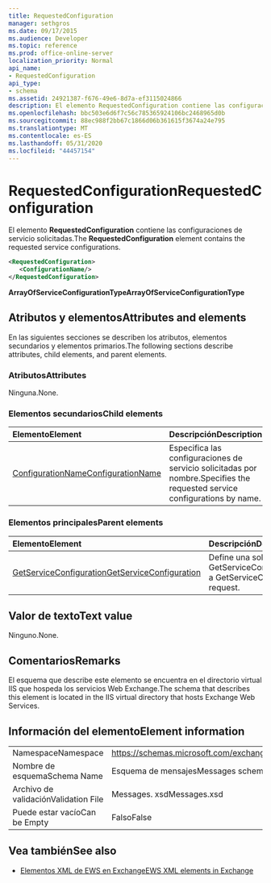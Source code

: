 ```yaml
---
title: RequestedConfiguration
manager: sethgros
ms.date: 09/17/2015
ms.audience: Developer
ms.topic: reference
ms.prod: office-online-server
localization_priority: Normal
api_name:
- RequestedConfiguration
api_type:
- schema
ms.assetid: 24921387-f676-49e6-8d7a-ef3115024866
description: El elemento RequestedConfiguration contiene las configuraciones de servicio solicitadas.
ms.openlocfilehash: bbc503e6d6f7c56c785365924106bc2468965d0b
ms.sourcegitcommit: 88ec988f2bb67c1866d06b361615f3674a24e795
ms.translationtype: MT
ms.contentlocale: es-ES
ms.lasthandoff: 05/31/2020
ms.locfileid: "44457154"
---
```

# <a name="requestedconfiguration"></a><span data-ttu-id="fe7f2-103">RequestedConfiguration</span><span class="sxs-lookup"><span data-stu-id="fe7f2-103">RequestedConfiguration</span></span>

<span data-ttu-id="fe7f2-104">El elemento **RequestedConfiguration** contiene las configuraciones de servicio solicitadas.</span><span class="sxs-lookup"><span data-stu-id="fe7f2-104">The **RequestedConfiguration** element contains the requested service configurations.</span></span> 
  
```XML
<RequestedConfiguration>
   <ConfigurationName/>
</RequestedConfiguration>
```

 <span data-ttu-id="fe7f2-105">**ArrayOfServiceConfigurationType**</span><span class="sxs-lookup"><span data-stu-id="fe7f2-105">**ArrayOfServiceConfigurationType**</span></span>
## <a name="attributes-and-elements"></a><span data-ttu-id="fe7f2-106">Atributos y elementos</span><span class="sxs-lookup"><span data-stu-id="fe7f2-106">Attributes and elements</span></span>

<span data-ttu-id="fe7f2-107">En las siguientes secciones se describen los atributos, elementos secundarios y elementos primarios.</span><span class="sxs-lookup"><span data-stu-id="fe7f2-107">The following sections describe attributes, child elements, and parent elements.</span></span>
  
### <a name="attributes"></a><span data-ttu-id="fe7f2-108">Atributos</span><span class="sxs-lookup"><span data-stu-id="fe7f2-108">Attributes</span></span>

<span data-ttu-id="fe7f2-109">Ninguna.</span><span class="sxs-lookup"><span data-stu-id="fe7f2-109">None.</span></span>
  
### <a name="child-elements"></a><span data-ttu-id="fe7f2-110">Elementos secundarios</span><span class="sxs-lookup"><span data-stu-id="fe7f2-110">Child elements</span></span>

|<span data-ttu-id="fe7f2-111">**Elemento**</span><span class="sxs-lookup"><span data-stu-id="fe7f2-111">**Element**</span></span>|<span data-ttu-id="fe7f2-112">**Descripción**</span><span class="sxs-lookup"><span data-stu-id="fe7f2-112">**Description**</span></span>|
|:-----|:-----|
|[<span data-ttu-id="fe7f2-113">ConfigurationName</span><span class="sxs-lookup"><span data-stu-id="fe7f2-113">ConfigurationName</span></span>](configurationname.md) <br/> |<span data-ttu-id="fe7f2-114">Especifica las configuraciones de servicio solicitadas por nombre.</span><span class="sxs-lookup"><span data-stu-id="fe7f2-114">Specifies the requested service configurations by name.</span></span>  <br/> |
   
### <a name="parent-elements"></a><span data-ttu-id="fe7f2-115">Elementos principales</span><span class="sxs-lookup"><span data-stu-id="fe7f2-115">Parent elements</span></span>

|<span data-ttu-id="fe7f2-116">**Elemento**</span><span class="sxs-lookup"><span data-stu-id="fe7f2-116">**Element**</span></span>|<span data-ttu-id="fe7f2-117">**Descripción**</span><span class="sxs-lookup"><span data-stu-id="fe7f2-117">**Description**</span></span>|
|:-----|:-----|
|[<span data-ttu-id="fe7f2-118">GetServiceConfiguration</span><span class="sxs-lookup"><span data-stu-id="fe7f2-118">GetServiceConfiguration</span></span>](getserviceconfiguration.md) <br/> |<span data-ttu-id="fe7f2-119">Define una solicitud de GetServiceConfiguration.</span><span class="sxs-lookup"><span data-stu-id="fe7f2-119">Defines a GetServiceConfiguration request.</span></span>  <br/> |
   
## <a name="text-value"></a><span data-ttu-id="fe7f2-120">Valor de texto</span><span class="sxs-lookup"><span data-stu-id="fe7f2-120">Text value</span></span>

<span data-ttu-id="fe7f2-121">Ninguno.</span><span class="sxs-lookup"><span data-stu-id="fe7f2-121">None.</span></span>
  
## <a name="remarks"></a><span data-ttu-id="fe7f2-122">Comentarios</span><span class="sxs-lookup"><span data-stu-id="fe7f2-122">Remarks</span></span>

<span data-ttu-id="fe7f2-123">El esquema que describe este elemento se encuentra en el directorio virtual IIS que hospeda los servicios Web Exchange.</span><span class="sxs-lookup"><span data-stu-id="fe7f2-123">The schema that describes this element is located in the IIS virtual directory that hosts Exchange Web Services.</span></span>
  
## <a name="element-information"></a><span data-ttu-id="fe7f2-124">Información del elemento</span><span class="sxs-lookup"><span data-stu-id="fe7f2-124">Element information</span></span>

|||
|:-----|:-----|
|<span data-ttu-id="fe7f2-125">Namespace</span><span class="sxs-lookup"><span data-stu-id="fe7f2-125">Namespace</span></span>  <br/> |https://schemas.microsoft.com/exchange/services/2006/messages  <br/> |
|<span data-ttu-id="fe7f2-126">Nombre de esquema</span><span class="sxs-lookup"><span data-stu-id="fe7f2-126">Schema Name</span></span>  <br/> |<span data-ttu-id="fe7f2-127">Esquema de mensajes</span><span class="sxs-lookup"><span data-stu-id="fe7f2-127">Messages schema</span></span>  <br/> |
|<span data-ttu-id="fe7f2-128">Archivo de validación</span><span class="sxs-lookup"><span data-stu-id="fe7f2-128">Validation File</span></span>  <br/> |<span data-ttu-id="fe7f2-129">Messages. xsd</span><span class="sxs-lookup"><span data-stu-id="fe7f2-129">Messages.xsd</span></span>  <br/> |
|<span data-ttu-id="fe7f2-130">Puede estar vacío</span><span class="sxs-lookup"><span data-stu-id="fe7f2-130">Can be Empty</span></span>  <br/> |<span data-ttu-id="fe7f2-131">Falso</span><span class="sxs-lookup"><span data-stu-id="fe7f2-131">False</span></span>  <br/> |
   
## <a name="see-also"></a><span data-ttu-id="fe7f2-132">Vea también</span><span class="sxs-lookup"><span data-stu-id="fe7f2-132">See also</span></span>



- [<span data-ttu-id="fe7f2-133">Elementos XML de EWS en Exchange</span><span class="sxs-lookup"><span data-stu-id="fe7f2-133">EWS XML elements in Exchange</span></span>](ews-xml-elements-in-exchange.md)

